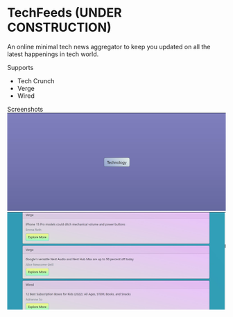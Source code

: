 # TechFeeds (UNDER CONSTRUCTION)
An online minimal tech news aggregator to keep you updated on all the latest happenings in tech world.

Supports
- Tech Crunch
- Verge
- Wired

Screenshots
![1](screenshots/1.jpg)
![2](screenshots/2.jpg)